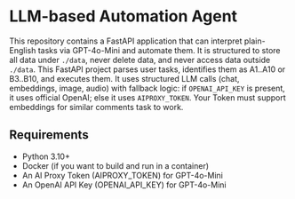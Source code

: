 # LLM-based Automation Agent

This repository contains a FastAPI application that can interpret plain-English tasks via GPT-4o-Mini and automate them. It is structured to store all data under `./data`, never delete data, and never access data outside `./data`.
This FastAPI project parses user tasks, identifies them as A1..A10 or B3..B10, and executes them. It uses structured LLM calls (chat, embeddings, image, audio) with fallback logic: if `OPENAI_API_KEY` is present, it uses official OpenAI; else it uses `AIPROXY_TOKEN`.
Your Token must support embeddings for similar comments task to work.

## Requirements

- Python 3.10+
- Docker (if you want to build and run in a container)
- An AI Proxy Token (AIPROXY_TOKEN) for GPT-4o-Mini
- An OpenAI API Key (OPENAI_API_KEY) for GPT-4o-Mini

